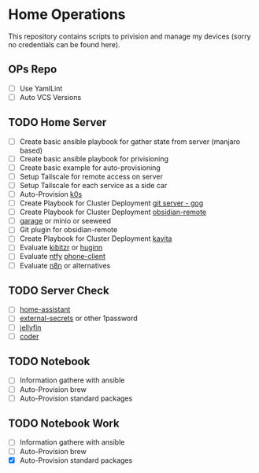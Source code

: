 # Home Operations

This repository contains scripts to privision and manage my devices (sorry no credentials can be found here). 

## OPs Repo
- [ ] Use YamlLint
- [ ] Auto VCS Versions

## TODO Home Server
- [ ] Create basic ansible playbook for gather state from server (manjaro based)
- [ ] Create basic ansible playbook for privisioning
- [ ] Create basic example for auto-provisioning
- [ ] Setup Tailscale for remote access on server
- [ ] Setup Tailscale for each service as a side car
- [ ] Auto-Provision [k0s](https://github.com/k0sproject/k0s/issues?page=3&q=is%3Aissue+is%3Aopen)
- [ ] Create Playbook for Cluster Deployment [git server - gog](https://gogs.io/)
- [ ] Create Playbook for Cluster Deployment [obsidian-remote](https://github.com/sytone/obsidian-remote)
- [ ] [garage](https://garagehq.deuxfleurs.fr/) or minio or seeweed
- [ ] Git plugin for obsidian-remote
- [ ] Create Playbook for Cluster Deployment [kavita](https://github.com/Kareadita/Kavita)
- [ ] Evaluate [kibitzr](https://kibitzr.readthedocs.io/en/latest/) or [huginn](https://github.com/huginn/huginn)
- [ ] Evaluate [ntfy](https://docs.ntfy.sh/) [phone-client](https://apps.apple.com/us/app/ntfy/id1625396347?platform=iphone)
- [ ] Evaluate [n8n](https://n8n.io/) or alternatives

## TODO Server Check
- [ ] [home-assistant](https://www.home-assistant.io/)
- [ ] [external-secrets](https://external-secrets.io/v0.8.3/) or other 1password
- [ ] [jellyfin](https://jellyfin.org/)
- [ ] [coder](https://github.com/coder/coder)

## TODO Notebook
- [ ] Information gathere with ansible
- [ ] Auto-Provision brew
- [ ] Auto-Provision standard packages

## TODO Notebook Work
- [ ] Information gathere with ansible
- [ ] Auto-Provision brew
- [x] Auto-Provision standard packages
